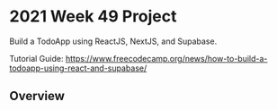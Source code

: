 # 2021 Week 49 Project

Build a TodoApp using ReactJS, NextJS, and Supabase.

Tutorial Guide: https://www.freecodecamp.org/news/how-to-build-a-todoapp-using-react-and-supabase/

## Overview

